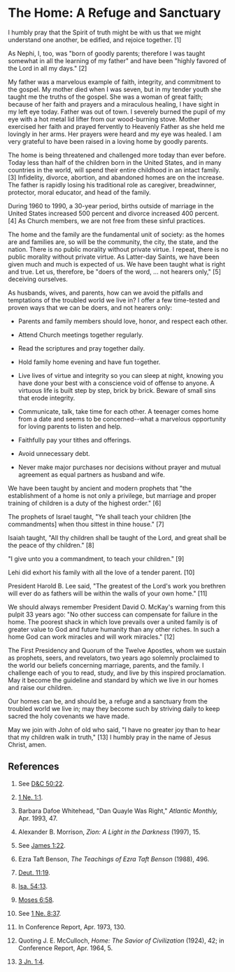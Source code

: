 # The Home: A Refuge and Sanctuary

I humbly pray that the Spirit of truth might be with us that we might
understand one another, be edified, and rejoice together. [1]

As Nephi, I, too, was "born of goodly parents; therefore I was taught somewhat
in all the learning of my father" and have been "highly favored of the Lord in
all my days." [2]

My father was a marvelous example of faith, integrity, and commitment to the
gospel. My mother died when I was seven, but in my tender youth she taught me
the truths of the gospel. She was a woman of great faith; because of her faith
and prayers and a miraculous healing, I have sight in my left eye today.
Father was out of town. I severely burned the pupil of my eye with a hot metal
lid lifter from our wood-burning stove. Mother exercised her faith and prayed
fervently to Heavenly Father as she held me lovingly in her arms. Her prayers
were heard and my eye was healed. I am very grateful to have been raised in a
loving home by goodly parents.

The home is being threatened and challenged more today than ever before. Today
less than half of the children born in the United States, and in many
countries in the world, will spend their entire childhood in an intact family.
[3]  Infidelity, divorce, abortion, and abandoned homes are on the increase.
The father is rapidly losing his traditional role as caregiver, breadwinner,
protector, moral educator, and head of the family.

During 1960 to 1990, a 30-year period, births outside of marriage in the
United States increased 500 percent and divorce increased 400 percent. [4]  As
Church members, we are not free from these sinful practices.

The home and the family are the fundamental unit of society: as the homes are
and families are, so will be the community, the city, the state, and the
nation. There is no public morality without private virtue. I repeat, there is
no public morality without private virtue. As Latter-day Saints, we have been
given much and much is expected of us. We have been taught what is right and
true. Let us, therefore, be "doers of the word, ... not hearers only," [5]
deceiving ourselves.

As husbands, wives, and parents, how can we avoid the pitfalls and temptations
of the troubled world we live in? I offer a few time-tested and proven ways
that we can be doers, and not hearers only:

  * Parents and family members should love, honor, and respect each other.

  * Attend Church meetings together regularly.

  * Read the scriptures and pray together daily.

  * Hold family home evening and have fun together.

  * Live lives of virtue and integrity so you can sleep at night, knowing you have done your best with a conscience void of offense to anyone. A virtuous life is built step by step, brick by brick. Beware of small sins that erode integrity.

  * Communicate, talk, take time for each other. A teenager comes home from a date and seems to be concerned--what a marvelous opportunity for loving parents to listen and help.

  * Faithfully pay your tithes and offerings.

  * Avoid unnecessary debt.

  * Never make major purchases nor decisions without prayer and mutual agreement as equal partners as husband and wife.

We have been taught by ancient and modern prophets that "the establishment of
a home is not only a privilege, but marriage and proper training of children
is a duty of the highest order." [6]

The prophets of Israel taught, "Ye shall teach your children [the
commandments] when thou sittest in thine house." [7]

Isaiah taught, "All thy children shall be taught of the Lord, and great shall
be the peace of thy children." [8]

"I give unto you a commandment, to teach your children." [9]

Lehi did exhort his family with all the love of a tender parent. [10]

President Harold B. Lee said, "The greatest of the Lord's work you brethren
will ever do as fathers will be within the walls of your own home." [11]

We should always remember President David O. McKay's warning from this pulpit
33 years ago: "No other success can compensate for failure in the home. The
poorest shack in which love prevails over a united family is of greater value
to God and future humanity than any other riches. In such a home God can work
miracles and will work miracles." [12]

The First Presidency and Quorum of the Twelve Apostles, whom we sustain as
prophets, seers, and revelators, two years ago solemnly proclaimed to the
world our beliefs concerning marriage, parents, and the family. I challenge
each of you to read, study, and live by this inspired proclamation. May it
become the guideline and standard by which we live in our homes and raise our
children.

Our homes can be, and should be, a refuge and a sanctuary from the troubled
world we live in; may they become such by striving daily to keep sacred the
holy covenants we have made.

May we join with John of old who said, "I have no greater joy than to hear
that my children walk in truth," [13]  I humbly pray in the name of Jesus
Christ, amen.

## References

  1.  See [D&amp;C 50:22](https://www.lds.org/scriptures/dc-testament/dc/50.22?lang=eng#21).

  2.   [1 Ne. 1:1](https://www.lds.org/scriptures/bofm/1-ne/1.1?lang=eng#0).

  3.  Barbara Dafoe Whitehead, "Dan Quayle Was Right," _Atlantic Monthly,_ Apr. 1993, 47.

  4.  Alexander B. Morrison, _Zion: A Light in the Darkness_ (1997), 15.

  5.  See [James 1:22](https://www.lds.org/scriptures/nt/james/1.22?lang=eng#21).

  6.  Ezra Taft Benson, _The Teachings of Ezra Taft Benson_ (1988), 496.

  7.   [Deut. 11:19](https://www.lds.org/scriptures/ot/deut/11.19?lang=eng#18).

  8.   [Isa. 54:13](https://www.lds.org/scriptures/ot/isa/54.13?lang=eng#12).

  9.   [Moses 6:58](https://www.lds.org/scriptures/pgp/moses/6.58?lang=eng#57).

  10.  See [1 Ne. 8:37](https://www.lds.org/scriptures/bofm/1-ne/8.37?lang=eng#36).

  11.  In Conference Report, Apr. 1973, 130.

  12.  Quoting J. E. McCulloch, _Home: The Savior of Civilization_ (1924), 42; in Conference Report, Apr. 1964, 5.

  13.   [3 Jn. 1:4](https://www.lds.org/scriptures/nt/3-jn/1.4?lang=eng#3).

